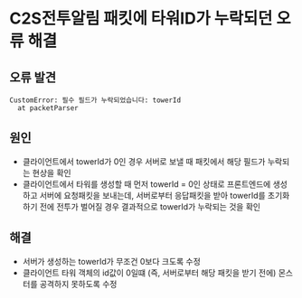 # C2S전투알림 패킷에 타워ID가 누락되던 오류 해결

## 오류 발견

```
CustomError: 필수 필드가 누락되었습니다: towerId
  at packetParser
```

## 원인

- 클라이언트에서 towerId가 0인 경우 서버로 보낼 때 패킷에서 해당 필드가 누락되는 현상을 확인
- 클라이언트에서 타워를 생성할 때 먼저 towerId = 0인 상태로 프론트엔드에 생성하고 서버에 요청패킷을 보내는데, 서버로부터 응답패킷을 받아 towerId를 초기화하기 전에 전투가 벌어질 경우 결과적으로 towerId가 누락되는 것을 확인

## 해결

- 서버가 생성하는 towerId가 무조건 0보다 크도록 수정
- 클라이언트 타워 객체의 id값이 0일떄 (즉, 서버로부터 해당 패킷을 받기 전에) 몬스터를 공격하지 못하도록 수정
